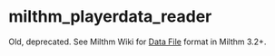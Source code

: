 # milthm_playerdata_reader
Old, deprecated. See Milthm Wiki for [Data File](https://milthm.fandom.com/wiki/Data_File) format in Milthm 3.2+.
